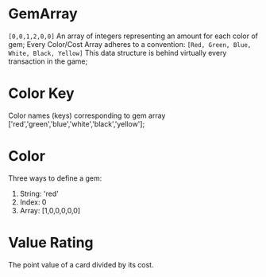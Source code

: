 # GemArray
`[0,0,1,2,0,0]`
An array of integers representing an amount for each color of gem;
Every Color/Cost Array adheres to a convention:
`[Red, Green, Blue, White, Black, Yellow]`
This data structure is behind virtually every transaction in the game;

# Color Key
Color names (keys) corresponding to gem array
['red','green','blue','white','black','yellow'];

# Color

Three ways to define a gem:
  1. String: 'red'
  2. Index: 0
  3. Array: [1,0,0,0,0,0]

# Value Rating

The point value of a card divided by its cost.
